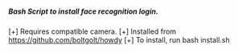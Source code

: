 <h5> Bash Script to install face recognition login. </h5>

[+] Requires compatible camera. 
[+] Installed from https://github.com/boltgolt/howdy
[+] To install, run bash install.sh

